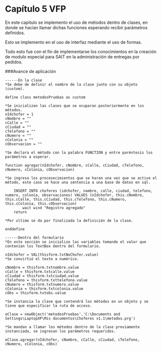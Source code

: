 Capítulo 5 VFP
==============

En este capitulo se implemento el uso de métodos dentro de clases, en donde se hacían llamar dichas funciones esperando recibir parámetros definidos.

Esto se implemento en el uso de interfaz mediante el uso de  formas.

Todo esto fue con el fin de implementarse los conocimientos en la creación de modulo especial para SAIT en la administración de entregas por pedidos.


###Avance de aplicación

```vfp
------En la clase
*Se debe de definir el nombre de la clase junto con su objeto (custom).
  
define class metodosPruebas as custom

*Se inicializan las clases que se ocuparan posteriormente en los métodos.
nIdchofer = 1
cNombre = ""
cCalle = ""
cCiudad = ""
cTelefono = ""
cNumero = ""
cColonia = ""
cObservacion = "" 

*Se declara el método con la palabra FUNCTION y entre paréntesis los parámetros a esperar.

function agregar(nIdchofer, cNombre, cCalle, cCiudad, cTelefono, cNumero, cColonia, cObservacion)

*Se ingresa los procesecimientos que se haran una vez que se active el método, este caso se hace una sentencia a una base de datos en sql.

	INSERT INTO choferes (idchofer, nombre, calle, ciudad, telefono, numero, colonia, observaciones) VALUES (nIdchofer, this.cNombre, this.cCalle, this.cCiudad, this.cTelefono, this.cNumero, this.cColonia, this.cObservacion)
		wait wind "Registro agregado"
	return

*Por ultimo se da por finalizada la definición de la clase.

enddefine

------Dentro del formulario
*En este sección se inicializo las variables tomando el valor que contenían los TextBox dentro del formulario.

nIdchofer = VAL(thisform.txtNoChofer.value) 
*Se convirtió el texto a numérico.

cNombre = thisform.txtnombre.value
cCalle = thisform.txtcalle.value
cCiudad = thisform.txtciudad.value
cTelefono = thisform.txttelefono.value
cNumero = thisform.txtnumero.value
cColonia = thisform.txtcolonia.value
cObs = thisform.txtobs.value

*Se instancia la clase que contendrá los métodos en un objeto y se tiene que especificar la ruta de acceso.
  
oClase = newObject('metodosPruebas','C:\Documents and Settings\LaptopXP\Mis documentos\Choferes v1.1\metodos.prg')

*Se mandan a llamar los métodos dentro de la clase previamente instanciada, se ingresan los parámetros requeridos.

oClase.agregar(nIdchofer, cNombre, cCalle, cCiudad, cTelefono, cNumero, cColonia, cObs)
```
